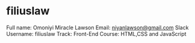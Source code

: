# filiuslaw
Full name:  Omoniyi Miracle Lawson
Email:  niyanlawson@gmail.com
Slack Username: filiuslaw
Track:  Front-End
Course: HTML,CSS and JavaScript
